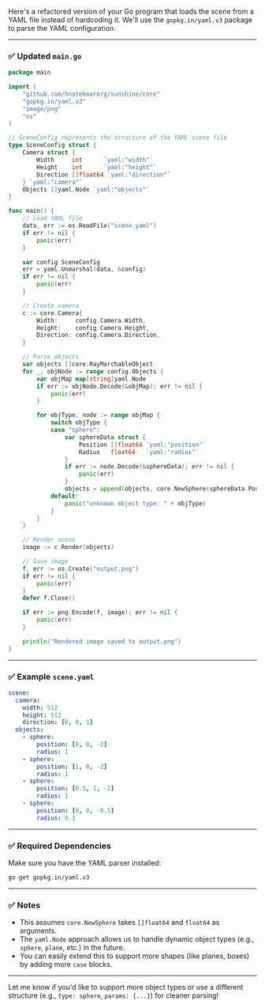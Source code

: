 Here's a refactored version of your Go program that loads the scene from a YAML file instead of hardcoding it. We'll use the `gopkg.in/yaml.v3` package to parse the YAML configuration.

---

### ✅ Updated `main.go`

```go
package main

import (
	"github.com/hnatekmarorg/sunshine/core"
	"gopkg.in/yaml.v3"
	"image/png"
	"os"
)

// SceneConfig represents the structure of the YAML scene file
type SceneConfig struct {
	Camera struct {
		Width     int      `yaml:"width"`
		Height    int      `yaml:"height"`
		Direction []float64 `yaml:"direction"`
	} `yaml:"camera"`
	Objects []yaml.Node `yaml:"objects"`
}

func main() {
	// Load YAML file
	data, err := os.ReadFile("scene.yaml")
	if err != nil {
		panic(err)
	}

	var config SceneConfig
	err = yaml.Unmarshal(data, &config)
	if err != nil {
		panic(err)
	}

	// Create camera
	c := core.Camera{
		Width:     config.Camera.Width,
		Height:    config.Camera.Height,
		Direction: config.Camera.Direction,
	}

	// Parse objects
	var objects []core.RayMarchableObject
	for _, objNode := range config.Objects {
		var objMap map[string]yaml.Node
		if err := objNode.Decode(&objMap); err != nil {
			panic(err)
		}

		for objType, node := range objMap {
			switch objType {
			case "sphere":
				var sphereData struct {
					Position []float64 `yaml:"position"`
					Radius   float64   `yaml:"radius"`
				}
				if err := node.Decode(&sphereData); err != nil {
					panic(err)
				}
				objects = append(objects, core.NewSphere(sphereData.Position, sphereData.Radius))
			default:
				panic("unknown object type: " + objType)
			}
		}
	}

	// Render scene
	image := c.Render(objects)

	// Save image
	f, err := os.Create("output.png")
	if err != nil {
		panic(err)
	}
	defer f.Close()

	if err := png.Encode(f, image); err != nil {
		panic(err)
	}

	println("Rendered image saved to output.png")
}
```

---

### ✅ Example `scene.yaml`

```yaml
scene:
  camera:
    width: 512
    height: 512
    direction: [0, 0, 1]
  objects:
    - sphere:
        position: [0, 0, -2]
        radius: 1
    - sphere:
        position: [1, 0, -2]
        radius: 1
    - sphere:
        position: [0.5, 1, -2]
        radius: 1
    - sphere:
        position: [0, 0, -0.5]
        radius: 0.1
```

---

### ✅ Required Dependencies

Make sure you have the YAML parser installed:

```bash
go get gopkg.in/yaml.v3
```

---

### ✅ Notes

- This assumes `core.NewSphere` takes `[]float64` and `float64` as arguments.
- The `yaml.Node` approach allows us to handle dynamic object types (e.g., `sphere`, `plane`, etc.) in the future.
- You can easily extend this to support more shapes (like planes, boxes) by adding more `case` blocks.

---

Let me know if you'd like to support more object types or use a different structure (e.g., `type: sphere`, `params: {...}`) for cleaner parsing!